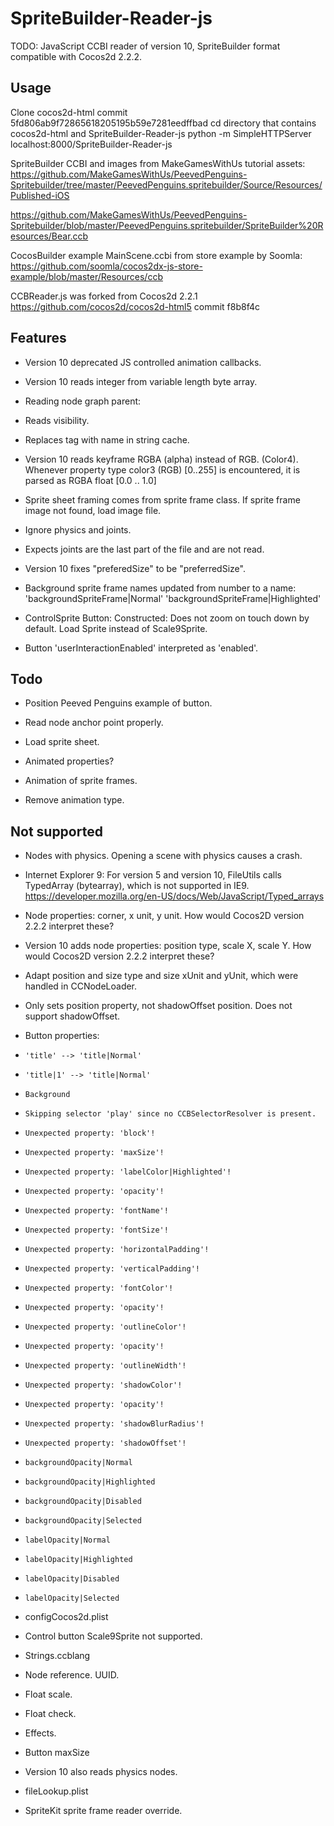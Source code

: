 SpriteBuilder-Reader-js
=======================

TODO:  JavaScript CCBI reader of version 10, SpriteBuilder format compatible with Cocos2d 2.2.2.  


Usage
-----

Clone cocos2d-html commit 5fd806ab9f72865618205195b59e7281eedffbad
cd directory that contains cocos2d-html and SpriteBuilder-Reader-js
python -m SimpleHTTPServer
localhost:8000/SpriteBuilder-Reader-js

SpriteBuilder CCBI and images from MakeGamesWithUs tutorial assets:
https://github.com/MakeGamesWithUs/PeevedPenguins-Spritebuilder/tree/master/PeevedPenguins.spritebuilder/Source/Resources/Published-iOS

https://github.com/MakeGamesWithUs/PeevedPenguins-Spritebuilder/blob/master/PeevedPenguins.spritebuilder/SpriteBuilder%20Resources/Bear.ccb

CocosBuilder example MainScene.ccbi from store example by Soomla:
https://github.com/soomla/cocos2dx-js-store-example/blob/master/Resources/ccb

CCBReader.js was forked from Cocos2d 2.2.1
https://github.com/cocos2d/cocos2d-html5
commit f8b8f4c


Features
--------

 * Version 10 deprecated JS controlled animation callbacks.
 
 * Version 10 reads integer from variable length byte array.
  
 * Reading node graph parent:
  
 * Reads visibility.
 
 * Replaces tag with name in string cache.
  
 * Version 10 reads keyframe RGBA (alpha) instead of RGB.  (Color4).  Whenever property type color3 (RGB) [0..255] is encountered, it is parsed as RGBA float [0.0 .. 1.0]
  
 * Sprite sheet framing comes from sprite frame class.
   If sprite frame image not found, load image file.
  
 * Ignore physics and joints.  
 
 * Expects joints are the last part of the file and are not read.
 
 * Version 10 fixes "preferedSize" to be "preferredSize".

 * Background sprite frame names updated from number to a name:
   'backgroundSpriteFrame|Normal'
   'backgroundSpriteFrame|Highlighted' 
 
 * ControlSprite Button:
       Constructed:  Does not zoom on touch down by default.
       Load Sprite instead of Scale9Sprite.
 
 * Button 'userInteractionEnabled' interpreted as 'enabled'.

Todo
----

 * Position Peeved Penguins example of button.

 * Read node anchor point properly.
 
 * Load sprite sheet.
 
 * Animated properties?
 
 * Animation of sprite frames.
 
 * Remove animation type.
 
Not supported
-------------

 * Nodes with physics.  Opening a scene with physics causes a crash.

 * Internet Explorer 9: For version 5 and version 10, FileUtils calls TypedArray (bytearray), which is not supported in IE9.
 <https://developer.mozilla.org/en-US/docs/Web/JavaScript/Typed_arrays>

 * Node properties:  corner, x unit, y unit.  How would Cocos2D version 2.2.2 interpret these?
 
 * Version 10 adds node properties:  position type, scale X, scale Y.  How would Cocos2D version 2.2.2 interpret these?
 
 * Adapt position and size type and size xUnit and yUnit, which were handled in CCNodeLoader. 

 * Only sets position property, not shadowOffset position.  Does not support shadowOffset.
 
 * Button properties:
 *     'title' --> 'title|Normal'
 *     'title|1' --> 'title|Normal'
 *     Background 
 *     Skipping selector 'play' since no CCBSelectorResolver is present.
 *     Unexpected property: 'block'!
 *     Unexpected property: 'maxSize'!
 *     Unexpected property: 'labelColor|Highlighted'!
 *     Unexpected property: 'opacity'!
 *     Unexpected property: 'fontName'!
 *     Unexpected property: 'fontSize'!
 *     Unexpected property: 'horizontalPadding'!
 *     Unexpected property: 'verticalPadding'!
 *     Unexpected property: 'fontColor'!
 *     Unexpected property: 'opacity'!
 *     Unexpected property: 'outlineColor'!
 *     Unexpected property: 'opacity'!
 *     Unexpected property: 'outlineWidth'!
 *     Unexpected property: 'shadowColor'!
 *     Unexpected property: 'opacity'!
 *     Unexpected property: 'shadowBlurRadius'!
 *     Unexpected property: 'shadowOffset'! 
 *     backgroundOpacity|Normal
 *     backgroundOpacity|Highlighted
 *     backgroundOpacity|Disabled
 *     backgroundOpacity|Selected
 *     labelOpacity|Normal
 *     labelOpacity|Highlighted
 *     labelOpacity|Disabled
 *     labelOpacity|Selected

 * configCocos2d.plist 
 
 * Control button Scale9Sprite not supported.
 
 * Strings.ccblang
 
 * Node reference.  UUID.
 
 * Float scale.
 
 * Float check.
 
 * Effects.
 
 * Button maxSize
 
 * Version 10 also reads physics nodes.
  
 * fileLookup.plist
 
 * SpriteKit sprite frame reader override.

